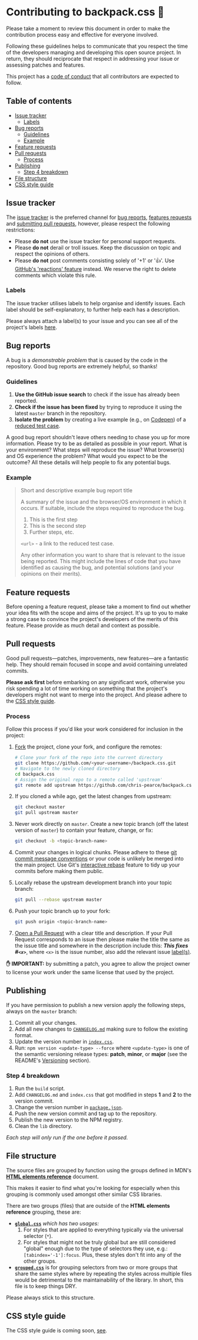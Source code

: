 # Contributing to backpack.css 🎒 <!-- omit in toc -->

Please take a moment to review this document in order to make the contribution process easy and effective for everyone involved.

Following these guidelines helps to communicate that you respect the time of the developers managing and developing this open source project. In return, they should reciprocate that respect in addressing your issue or assessing patches and features.

This project has a [code of conduct](CODE_OF_CONDUCT.md) that all contributors are expected to follow.

## Table of contents <!-- omit in toc -->

- [Issue tracker](#issue-tracker)
  - [Labels](#labels)
- [Bug reports](#bug-reports)
  - [Guidelines](#guidelines)
  - [Example](#example)
- [Feature requests](#feature-requests)
- [Pull requests](#pull-requests)
  - [Process](#process)
- [Publishing](#publishing)
  - [Step 4 breakdown](#step-4-breakdown)
- [File structure](#file-structure)
- [CSS style guide](#css-style-guide)

## Issue tracker

The [issue tracker](https://github.com/chris-pearce/backpack.css/issues) is the preferred channel for [bug reports](#bug-reports), [features requests](#feature-requests) and [submitting pull requests](#pull-requests), however, please respect the following restrictions:

- Please **do not** use the issue tracker for personal support requests.
- Please **do not** derail or troll issues. Keep the discussion on topic and respect the opinions of others.
- Please **do not** post comments consisting solely of '+1' or '👍'. Use [GitHub's 'reactions' feature](https://github.com/blog/2119-add-reactions-to-pull-requests-issues-and-comments) instead. We reserve the right to delete comments which violate this rule.

### Labels

The issue tracker utilises labels to help organise and identify issues. Each label should be self-explanatory, to further help each has a description.

Please always attach a label(s) to your issue and you can see all of the project's labels [here](https://github.com/chris-pearce/backpack.css/labels).

## Bug reports

A bug is a _demonstrable problem_ that is caused by the code in the repository. Good bug reports are extremely helpful, so thanks!

### Guidelines

1. **Use the GitHub issue search** to check if the issue has already been reported.
2. **Check if the issue has been fixed** by trying to reproduce it using the latest `master` branch in the repository.
3. **Isolate the problem** by creating a live example (e.g., on [Codepen](http://codepen.io)) of a [reduced test case](http://css-tricks.com/6263-reduced-test-cases/).

A good bug report shouldn't leave others needing to chase you up for more information. Please try to be as detailed as possible in your report. What is your environment? What steps will reproduce the issue? What browser(s) and OS experience the problem? What would you expect to be the outcome? All these details will help people to fix any potential bugs.

### Example

> Short and descriptive example bug report title
>
> A summary of the issue and the browser/OS environment in which it occurs. If suitable, include the steps required to reproduce the bug.
>
> 1. This is the first step
> 2. This is the second step
> 3. Further steps, etc.
>
> `<url>` - a link to the reduced test case.
>
> Any other information you want to share that is relevant to the issue being reported. This might include the lines of code that you have identified as causing the bug, and potential solutions (and your opinions on their merits).

## Feature requests

Before opening a feature request, please take a moment to find out whether your idea fits with the scope and aims of the project. It's up to you to make a strong case to convince the project's developers of the merits of this feature. Please provide as much detail and context as possible.

## Pull requests

Good pull requests—patches, improvements, new features—are a fantastic help. They should remain focused in scope and avoid containing unrelated commits.

**Please ask first** before embarking on any significant work, otherwise you risk spending a lot of time working on something that the project's developers might not want to merge into the project. And please adhere to the [CSS style guide](#css-style-guide).

### Process

Follow this process if you'd like your work considered for inclusion in the project:

1. [Fork](https://help.github.com/articles/fork-a-repo/) the project, clone your fork, and configure the remotes:

   ```bash
   # Clone your fork of the repo into the current directory
   git clone https://github.com/<your-username>/backpack.css.git
   # Navigate to the newly cloned directory
   cd backpack.css
   # Assign the original repo to a remote called 'upstream'
   git remote add upstream https://github.com/chris-pearce/backpack.css.git
   ```

2. If you cloned a while ago, get the latest changes from upstream:

   ```bash
   git checkout master
   git pull upstream master
   ```

3. Never work directly on `master`. Create a new topic branch (off the latest version of `master`) to contain your feature, change, or fix:

   ```bash
   git checkout -b <topic-branch-name>
   ```

4. Commit your changes in logical chunks. Please adhere to these [git commit message conventions](http://tbaggery.com/2008/04/19/a-note-about-git-commit-messages.html) or your code is unlikely be merged into the main project. Use Git's [interactive rebase](https://help.github.com/articles/interactive-rebase) feature to tidy up your commits before making them public.

5. Locally rebase the upstream development branch into your topic branch:

   ```bash
   git pull --rebase upstream master
   ```

6. Push your topic branch up to your fork:

   ```bash
   git push origin <topic-branch-name>
   ```

7. [Open a Pull Request](https://help.github.com/articles/using-pull-requests/) with a clear title and description. If your Pull Request corresponds to an issue then please make the title the same as the issue title and somewhere in the description include this: _**This fixes #`<x>`**_, where `<x>` is the issue number, also add the relevant issue [label(s)](#labels).

**✋ IMPORTANT:** by submitting a patch, you agree to allow the project owner to license your work under the same license that used by the project.

## Publishing

If you have permission to publish a new version apply the following steps, always on the `master` branch:

1. Commit all your changes.
2. Add all new changes to [`CHANGELOG.md`](CHANGELOG.md) making sure to follow the existing format.
3. Update the version number in [`index.css`](src/index.css).
4. Run: `npm version <update-type> --force` where `<update-type>` is one of the semantic versioning release types: **patch**, **minor**, or **major** (see the README's [Versioning](README.md#versioning) section).

### Step 4 breakdown

1. Run the `build` script.
2. Add `CHANGELOG.md` and `index.css` that got modified in steps **1** and **2** to the version commit.
3. Change the version number in [`package.json`](package.json).
4. Push the new version commit and tag up to the repository.
5. Publish the new version to the NPM registry.
6. Clean the `lib` directory.

_Each step will only run if the one before it passed._

## File structure

The source files are grouped by function using the groups defined in MDN's **[HTML elements reference](https://developer.mozilla.org/en-US/docs/Web/HTML/Element)** document.

This makes it easier to find what you're looking for especially when this grouping is commonly used amongst other similar CSS libraries.

There are two groups (files) that are outside of the **HTML elements reference** grouping, these are:

- **[`global.css`](src/global.css)** _which has two usages:_
  1. For styles that are applied to everything typically via the universal selector (`*`).
  2. For styles that might not be truly global but are still considered "global" enough due to the type of selectors they use, e.g.: `[tabindex='-1']:focus`. Plus, these styles don't fit into any of the other groups.
- **[`grouped.css`](src/grouped.css)** is for grouping selectors from two or more groups that share the same styles where by repeating the styles across multiple files would be detrimental to the maintainability of the library. In short, this file is to keep things DRY.

Please always stick to this structure.

## CSS style guide

The CSS style guide is coming soon, [see](https://github.com/chris-pearce/backpack.css/issues/24).
